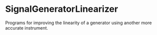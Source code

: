 # SignalGeneratorLinearizer
Programs for improving the linearity of a generator using another more accurate instrument.
